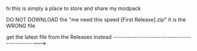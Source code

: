 hi this is simply a place to store and share my modpack

DO NOT DOWNLOAD the "me need this speed [First Release].zip" it is the WRONG file

get the latest file from the Releases instead ----------------------------------------------->
